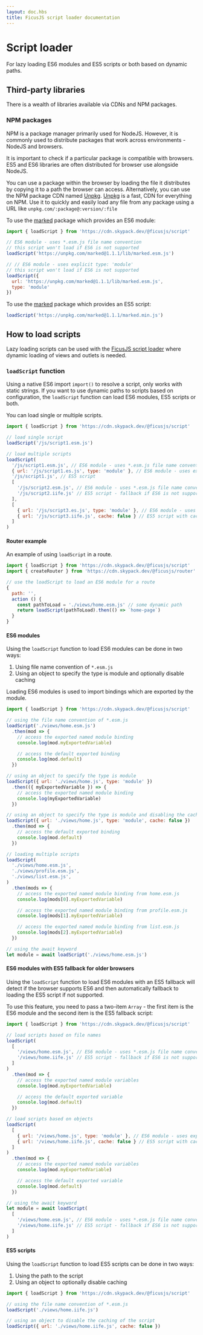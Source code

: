 ```yaml
---
layout: doc.hbs
title: FicusJS script loader documentation
---
```

# Script loader

For lazy loading ES6 modules and ES5 scripts or both based on dynamic paths.

## Third-party libraries

There is a wealth of libraries available via CDNs and NPM packages.

### NPM packages

NPM is a package manager primarily used for NodeJS. However, it is commonly used to distribute packages that work across environments - NodeJS and browsers.

It is important to check if a particular package is compatible with browsers. ES5 and ES6 libraries are often distributed for browser use alongside NodeJS.

You can use a package within the browser by loading the file it distributes by copying it to a path the browser can access.
Alternatively, you can use the NPM package CDN named [Unpkg](https://unpkg.com/). [Unpkg](https://unpkg.com/) is a fast, CDN for everything on NPM. Use it to quickly and easily load any file from any package using a URL like `unpkg.com/:package@:version/:file`

To use the [marked](https://www.npmjs.com/package/marked) package which provides an ES6 module:

```js
import { loadScript } from 'https://cdn.skypack.dev/@ficusjs/script'

// ES6 module - uses *.esm.js file name convention
// this script won't load if ES6 is not supported
loadScript('https://unpkg.com/marked@1.1.1/lib/marked.esm.js')

// // ES6 module - uses explicit type: 'module'
// this script won't load if ES6 is not supported
loadScript({
  url: 'https://unpkg.com/marked@1.1.1/lib/marked.esm.js',
  type: 'module'
})
```

To use the [marked](https://www.npmjs.com/package/marked) package which provides an ES5 script:

```js
loadScript('https://unpkg.com/marked@1.1.1/marked.min.js')
```

## How to load scripts

Lazy loading scripts can be used with the [FicusJS script loader](https://router.ficusjs.org/) where dynamic loading of views and outlets is needed.

### `loadScript` function

Using a native ES6 import `import()` to resolve a script, only works with static strings. If you want to use dynamic paths to scripts based on configuration,
the `loadScript` function can load ES6 modules, ES5 scripts or both.

You can load single or multiple scripts.

```js
import { loadScript } from 'https://cdn.skypack.dev/@ficusjs/script'

// load single script
loadScript('/js/script1.esm.js')

// load multiple scripts
loadScript(
  '/js/script1.esm.js', // ES6 module - uses *.esm.js file name convention - won't load if ES6 is not supported
  { url: '/js/script1.es.js', type: 'module' }, // ES6 module - uses explicit type:module - won't load if ES6 is not supported
  '/js/script1.js', // ES5 script
  [
    '/js/script2.esm.js', // ES6 module - uses *.esm.js file name convention
    '/js/script2.iife.js' // ES5 script - fallback if ES6 is not supported
  ],
  [
    { url: '/js/script3.es.js', type: 'module' }, // ES6 module - uses explicit type:module
    { url: '/js/script3.iife.js', cache: false } // ES5 script with cache disabled - fallback if ES6 is not supported
  ]
)
```

#### Router example

An example of using `loadScript` in a route.

```js
import { loadScript } from 'https://cdn.skypack.dev/@ficusjs/script'
import { createRouter } from 'https://cdn.skypack.dev/@ficusjs/router'

// use the loadScript to load an ES6 module for a route
{
  path: '',
  action () {
    const pathToLoad = './views/home.esm.js' // some dynamic path
    return loadScript(pathToLoad).then(() => `home-page`)
  }
}
```

#### ES6 modules

Using the `loadScript` function to load ES6 modules can be done in two ways:

1. Using file name convention of `*.esm.js`
2. Using an object to specify the type is module and optionally disable caching

Loading ES6 modules is used to import bindings which are exported by the module.

```js
import { loadScript } from 'https://cdn.skypack.dev/@ficusjs/script'

// using the file name convention of *.esm.js
loadScript('./views/home.esm.js')
  .then(mod => {
    // access the exported named module binding
    console.log(mod.myExportedVariable)

    // access the default exported binding
    console.log(mod.default)
  })

// using an object to specify the type is module
loadScript({ url: './views/home.js', type: 'module' })
  .then(({ myExportedVariable }) => {
    // access the exported named module binding
    console.log(myExportedVariable)
  })

// using an object to specify the type is module and disabling the caching of the script
loadScript({ url: './views/home.js', type: 'module', cache: false })
  .then(mod => {
    // access the default exported binding
    console.log(mod.default)
  })

// loading multiple scripts
loadScript(
  './views/home.esm.js',
  './views/profile.esm.js',
  './views/list.esm.js',
)
  .then(mods => {
    // access the exported named module binding from home.esm.js
    console.log(mods[0].myExportedVariable)

    // access the exported named module binding from profile.esm.js
    console.log(mods[1].myExportedVariable)

    // access the exported named module binding from list.esm.js
    console.log(mods[2].myExportedVariable)
  })

// using the await keyword
let module = await loadScript('./views/home.esm.js')
```

#### ES6 modules with ES5 fallback for older browsers

Using the `loadScript` function to load ES6 modules with an ES5 fallback will detect if the browser supports ES6 and then automatically fallback to loading the ES5 script if not supported.

To use this feature, you need to pass a two-item `Array` - the first item is the ES6 module and the second item is the ES5 fallback script:

```js
import { loadScript } from 'https://cdn.skypack.dev/@ficusjs/script'

// load scripts based on file names
loadScript(
  [
    '/views/home.esm.js', // ES6 module - uses *.esm.js file name convention
    '/views/home.iife.js' // ES5 script - fallback if ES6 is not supported
  ]
)
  .then(mod => {
    // access the exported named module variables
    console.log(mod.myExportedVariable)

    // access the default exported variable
    console.log(mod.default)
  })

// load scripts based on objects
loadScript(
  [
    { url: '/views/home.js', type: 'module' }, // ES6 module - uses explicit type of module
    { url: '/views/home.iife.js', cache: false } // ES5 script with cache disabled - fallback if ES6 is not supported
  ]
)
  .then(mod => {
    // access the exported named module variables
    console.log(mod.myExportedVariable)

    // access the default exported variable
    console.log(mod.default)
  })

// using the await keyword
let module = await loadScript(
  [
    '/views/home.esm.js', // ES6 module - uses *.esm.js file name convention
    '/views/home.iife.js' // ES5 script - fallback if ES6 is not supported
  ]
)
```

#### ES5 scripts

Using the `loadScript` function to load ES5 scripts can be done in two ways:

1. Using the path to the script
2. Using an object to optionally disable caching

```js
import { loadScript } from 'https://cdn.skypack.dev/@ficusjs/script'

// using the file name convention of *.esm.js
loadScript('./views/home.iife.js')

// using an object to disable the caching of the script
loadScript({ url: './views/home.iife.js', cache: false })
```
